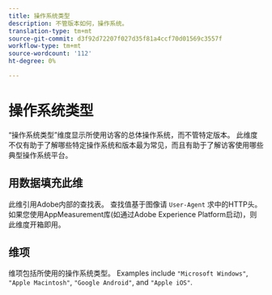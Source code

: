 ```yaml
---
title: 操作系统类型
description: 不管版本如何，操作系统。
translation-type: tm+mt
source-git-commit: d3f92d72207f027d35f81a4ccf70d01569c3557f
workflow-type: tm+mt
source-wordcount: '112'
ht-degree: 0%

---
```



# 操作系统类型

“操作系统类型”维度显示所使用访客的总体操作系统，而不管特定版本。 此维度不仅有助于了解哪些特定操作系统和版本最为常见，而且有助于了解访客使用哪些典型操作系统平台。

## 用数据填充此维

此维引用Adobe内部的查找表。 查找值基于图像请 `User-Agent` 求中的HTTP头。 如果您使用AppMeasurement库(如通过Adobe Experience Platform启动)，则此维度开箱即用。

## 维项

维项包括所使用的操作系统类型。 Examples include `"Microsoft Windows"`, `"Apple Macintosh"`, `"Google Android"`, and `"Apple iOS"`.
